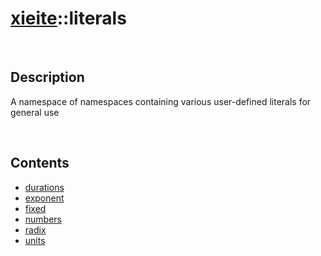 # [xieite](./xieite.md)\:\:literals

&nbsp;

## Description
A namespace of namespaces containing various user-defined literals for general use

&nbsp;

## Contents
- [durations](./namespaces/literals/durations.md)
- [exponent](./namespaces/literals/exponent.md)
- [fixed](./namespaces/literals/fixed.md)
- [numbers](./namespaces/literals/numbers.md)
- [radix](./namespaces/literals/radix.md)
- [units](./namespaces/literals/units.md)
